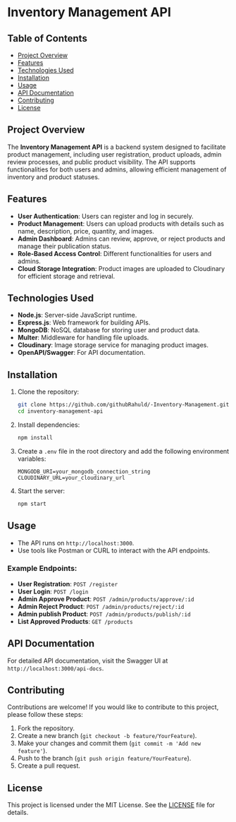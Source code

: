 # Inventory Management API

## Table of Contents

- [Project Overview](#project-overview)
- [Features](#features)
- [Technologies Used](#technologies-used)
- [Installation](#installation)
- [Usage](#usage)
- [API Documentation](#api-documentation)
- [Contributing](#contributing)
- [License](#license)

## Project Overview

The **Inventory Management API** is a backend system designed to facilitate product management, including user registration, product uploads, admin review processes, and public product visibility. The API supports functionalities for both users and admins, allowing efficient management of inventory and product statuses.

## Features

- **User Authentication**: Users can register and log in securely.
- **Product Management**: Users can upload products with details such as name, description, price, quantity, and images.
- **Admin Dashboard**: Admins can review, approve, or reject products and manage their publication status.
- **Role-Based Access Control**: Different functionalities for users and admins.
- **Cloud Storage Integration**: Product images are uploaded to Cloudinary for efficient storage and retrieval.

## Technologies Used

- **Node.js**: Server-side JavaScript runtime.
- **Express.js**: Web framework for building APIs.
- **MongoDB**: NoSQL database for storing user and product data.
- **Multer**: Middleware for handling file uploads.
- **Cloudinary**: Image storage service for managing product images.
- **OpenAPI/Swagger**: For API documentation.

## Installation

1. Clone the repository:

   ```bash
   git clone https://github.com/githubRahuld/-Inventory-Management.git
   cd inventory-management-api
   ```

2. Install dependencies:

   ```bash
   npm install
   ```

3. Create a `.env` file in the root directory and add the following environment variables:

   ```plaintext
   MONGODB_URI=your_mongodb_connection_string
   CLOUDINARY_URL=your_cloudinary_url
   ```

4. Start the server:
   ```bash
   npm start
   ```

## Usage

- The API runs on `http://localhost:3000`.
- Use tools like Postman or CURL to interact with the API endpoints.

### Example Endpoints:

- **User Registration**: `POST /register`
- **User Login**: `POST /login`
- **Admin Approve Product**: `POST /admin/products/approve/:id`
- **Admin Reject Product**: `POST /admin/products/reject/:id`
- **Admin publish Product**: `POST /admin/products/publish/:id`
- **List Approved Products**: `GET /products`

## API Documentation

For detailed API documentation, visit the Swagger UI at `http://localhost:3000/api-docs`.

## Contributing

Contributions are welcome! If you would like to contribute to this project, please follow these steps:

1. Fork the repository.
2. Create a new branch (`git checkout -b feature/YourFeature`).
3. Make your changes and commit them (`git commit -m 'Add new feature'`).
4. Push to the branch (`git push origin feature/YourFeature`).
5. Create a pull request.

## License

This project is licensed under the MIT License. See the [LICENSE](LICENSE) file for details.
